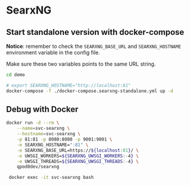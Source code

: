 # SearxNG

## Start standalone version with docker-compose

**Notice**: remember to check the `SEARXNG_BASE_URL` and `SEARXNG_HOSTNAME` environment variable in the config file.

Make sure these two variables points to the same URL string.

```bash
cd demo

# export SEARXNG_HOSTNAME="http://localhost:81"
docker-compose -f ./docker-compose.searxng-standalone.yml up -d
```

## Debug with Docker

```bash
docker run -d --rm \
    --name=svc-searxng \
    --hostname=svc-searxng \
    -p 81:81 -p 8080:8080 -p 9001:9001 \
    -e SEARXNG_HOSTNAME=":81" \
    -e SEARXNG_BASE_URL=https://${localhost:81}/ \
    -e UWSGI_WORKERS=${SEARXNG_UWSGI_WORKERS:-4} \
    -e UWSGI_THREADS=${SEARXNG_UWSGI_THREADS:-4} \
    qpod0dev/searxng

 docker exec -it svc-searxng bash
```
